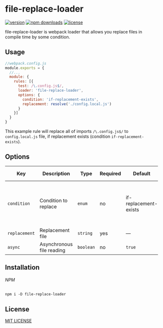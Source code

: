 # file-replace-loader
[![version](https://img.shields.io/npm/v/file-replace-loader.svg?style=flat-square)](https://www.npmjs.com/package/file-replace-loader)
[![npm downloads](https://img.shields.io/npm/dt/file-replace-loader.svg?style=flat-square)](https://www.npmjs.com/package/file-replace-loader)
[![license](https://img.shields.io/github/license/vyushin/file-replace-loader.svg?style=flat-square)](https://github.com/vyushin/file-replace-loader/blob/master/LICENSE)

file-replace-loader is webpack loader that allows you replace files in compile time by some condition.

## Usage

```javascript
//webpack.config.js
module.exports = {
  //...
  module: {
    rules: [{
      test: /\.config.js$/,
      loader: 'file-replace-loader',
      options: {
        condition: 'if-replacement-exists',
        replacement: resolve('./config.local.js')
      }
    }]
  }
}
```

This example rule will replace all of imports `/\.config.js$/` to `config.local.js` file,
if replacement exists (condition `if-replacement-exists`).

## Options

| Key          | Description                | Type            | Required       | Default               | Possible values
| ------------ | -------------              | -------------   | -------------  | -------------         | -------------
| `condition`  | Condition to replace       | `enum`          | no             | if-replacement-exists | `true`<br/>`false`<br/>`always`<br/>`never`<br/>`if-replacement-exists`<br/>`if-source-is-empty`
| `replacement`| Replacement file           | `string`        | yes            | —                     | Full path to file
| `async`      | Asynchronous file reading  | `boolean`       | no             | `true`                | `true`<br/>`false`

## Installation

###### NPM
`npm i -D file-replace-loader`

## License
[MIT LICENSE](https://github.com/vyushin/file-replace-loader/blob/master/LICENSE)
